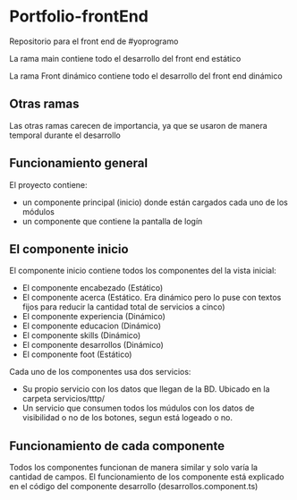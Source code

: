 # Portfolio-frontEnd

Repositorio para el front end de #yoprogramo

La rama main contiene todo el desarrollo del front end estático

La rama Front dinámico contiene todo el desarrollo del front end dinámico

## Otras ramas

Las otras ramas carecen de importancia, ya que se usaron de manera temporal durante el desarrollo

## Funcionamiento general

El proyecto contiene: 

 - un componente principal (inicio) donde están cargados cada uno de los módulos   
 - un componente que contiene la pantalla de logín

## El componente inicio

El componente inicio contiene todos los componentes del la vista inicial:

- El componente encabezado (Estático)
- El componente acerca (Estático. Era dinámico pero lo puse con textos fijos para reducir la cantidad total de servicios a cinco)
- El componente experiencia (Dinámico)
- El componente educacion (Dinámico)
- El componente skills (Dinámico)
- El componente desarrollos (Dinámico)
- El componente foot (Estático)

 Cada uno de los componentes usa dos servicios:

- Su propio servicio con los datos que llegan de la BD. Ubicado en la carpeta servicios/tttp/
- Un servicio que consumen todos los múdulos con los datos de visibilidad o no de los botones, segun está logeado o no.

## Funcionamiento de cada componente

Todos los componentes funcionan de manera similar y solo varía la cantidad de campos. El funcionamiento de los componente está explicado en el código del componente desarrollo (desarrollos.component.ts)
